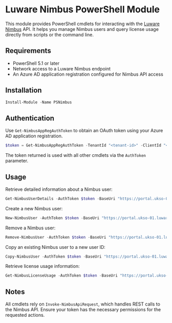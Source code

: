 # Luware Nimbus PowerShell Module

This module provides PowerShell cmdlets for interacting with the [Luware Nimbus](https://www.luware.com) API. It helps you manage Nimbus users and query license usage directly from scripts or the command line.

## Requirements

- PowerShell 5.1 or later
- Network access to a Luware Nimbus endpoint
- An Azure AD application registration configured for Nimbus API access

## Installation

```powershell
Install-Module -Name PSNimbus
```

## Authentication

Use `Get-NimbusAppRegAuthToken` to obtain an OAuth token using your Azure AD application registration.

```powershell
$token = Get-NimbusAppRegAuthToken -TenantId "<tenant-id>" -ClientId "<client-id>" -ClientSecret "<client-secret>" -BaseUrl "https://portal.ukso-01.luware.cloud"
```

The token returned is used with all other cmdlets via the `AuthToken` parameter.

## Usage

Retrieve detailed information about a Nimbus user:

```powershell
Get-NimbusUserDetails -AuthToken $token -BaseUri "https://portal.ukso-01.luware.cloud" -UserO365GUID "<user-guid>"
```

Create a new Nimbus user:

```powershell
New-NimbusUser -AuthToken $token -BaseUri "https://portal.ukso-01.luware.cloud" -UserO365GUID "<user-guid>" -OrganizationUnitId "<ou-id>"
```

Remove a Nimbus user:

```powershell
Remove-NimbusUser -AuthToken $token -BaseUri "https://portal.ukso-01.luware.cloud" -UserO365GUID "<user-guid>"
```

Copy an existing Nimbus user to a new user ID:

```powershell
Copy-NimbusUser -AuthToken $token -BaseUri "https://portal.ukso-01.luware.cloud" -SourceO365GUID "<source-guid>" -NewO365GUID "<target-guid>"
```

Retrieve license usage information:

```powershell
Get-NimbusLicenseUsage -AuthToken $token -BaseUri "https://portal.ukso-01.luware.cloud"
```

## Notes

All cmdlets rely on `Invoke-NimbusApiRequest`, which handles REST calls to the Nimbus API. Ensure your token has the necessary permissions for the requested actions.

